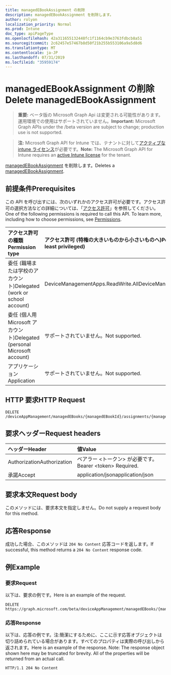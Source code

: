 ```yaml
---
title: managedEBookAssignment の削除
description: managedEBookAssignment を削除します。
author: rolyon
localization_priority: Normal
ms.prod: Intune
doc_type: apiPageType
ms.openlocfilehash: 42a311655132448fc1f1164cb9e3763fdbcb8a51
ms.sourcegitcommit: 2c62457e57467b8d50f21b255b553106a9a5d8d6
ms.translationtype: MT
ms.contentlocale: ja-JP
ms.lasthandoff: 07/31/2019
ms.locfileid: "35959174"
---
```

# <a name="delete-managedebookassignment"></a><span data-ttu-id="6f103-103">managedEBookAssignment の削除</span><span class="sxs-lookup"><span data-stu-id="6f103-103">Delete managedEBookAssignment</span></span>

> <span data-ttu-id="6f103-104">**重要:** ベータ版の Microsoft Graph Api は変更される可能性があります。運用環境での使用はサポートされていません。</span><span class="sxs-lookup"><span data-stu-id="6f103-104">**Important:** Microsoft Graph APIs under the /beta version are subject to change; production use is not supported.</span></span>

> <span data-ttu-id="6f103-105">**注:** Microsoft Graph API for Intune では、テナントに対して[アクティブな intune ライセンス](https://go.microsoft.com/fwlink/?linkid=839381)が必要です。</span><span class="sxs-lookup"><span data-stu-id="6f103-105">**Note:** The Microsoft Graph API for Intune requires an [active Intune license](https://go.microsoft.com/fwlink/?linkid=839381) for the tenant.</span></span>

<span data-ttu-id="6f103-106">[managedEBookAssignment](../resources/intune-books-managedebookassignment.md) を削除します。</span><span class="sxs-lookup"><span data-stu-id="6f103-106">Deletes a [managedEBookAssignment](../resources/intune-books-managedebookassignment.md).</span></span>

## <a name="prerequisites"></a><span data-ttu-id="6f103-107">前提条件</span><span class="sxs-lookup"><span data-stu-id="6f103-107">Prerequisites</span></span>
<span data-ttu-id="6f103-p101">この API を呼び出すには、次のいずれかのアクセス許可が必要です。アクセス許可の選択方法などの詳細については、「[アクセス許可](/graph/permissions-reference)」を参照してください。</span><span class="sxs-lookup"><span data-stu-id="6f103-p101">One of the following permissions is required to call this API. To learn more, including how to choose permissions, see [Permissions](/graph/permissions-reference).</span></span>

|<span data-ttu-id="6f103-110">アクセス許可の種類</span><span class="sxs-lookup"><span data-stu-id="6f103-110">Permission type</span></span>|<span data-ttu-id="6f103-111">アクセス許可 (特権の大きいものから小さいものへ)</span><span class="sxs-lookup"><span data-stu-id="6f103-111">Permissions (from most to least privileged)</span></span>|
|:---|:---|
|<span data-ttu-id="6f103-112">委任 (職場または学校のアカウント)</span><span class="sxs-lookup"><span data-stu-id="6f103-112">Delegated (work or school account)</span></span>|<span data-ttu-id="6f103-113">DeviceManagementApps.ReadWrite.All</span><span class="sxs-lookup"><span data-stu-id="6f103-113">DeviceManagementApps.ReadWrite.All</span></span>|
|<span data-ttu-id="6f103-114">委任 (個人用 Microsoft アカウント)</span><span class="sxs-lookup"><span data-stu-id="6f103-114">Delegated (personal Microsoft account)</span></span>|<span data-ttu-id="6f103-115">サポートされていません。</span><span class="sxs-lookup"><span data-stu-id="6f103-115">Not supported.</span></span>|
|<span data-ttu-id="6f103-116">アプリケーション</span><span class="sxs-lookup"><span data-stu-id="6f103-116">Application</span></span>|<span data-ttu-id="6f103-117">サポートされていません。</span><span class="sxs-lookup"><span data-stu-id="6f103-117">Not supported.</span></span>|

## <a name="http-request"></a><span data-ttu-id="6f103-118">HTTP 要求</span><span class="sxs-lookup"><span data-stu-id="6f103-118">HTTP Request</span></span>
<!-- {
  "blockType": "ignored"
}
-->
``` http
DELETE /deviceAppManagement/managedEBooks/{managedEBookId}/assignments/{managedEBookAssignmentId}
```

## <a name="request-headers"></a><span data-ttu-id="6f103-119">要求ヘッダー</span><span class="sxs-lookup"><span data-stu-id="6f103-119">Request headers</span></span>
|<span data-ttu-id="6f103-120">ヘッダー</span><span class="sxs-lookup"><span data-stu-id="6f103-120">Header</span></span>|<span data-ttu-id="6f103-121">値</span><span class="sxs-lookup"><span data-stu-id="6f103-121">Value</span></span>|
|:---|:---|
|<span data-ttu-id="6f103-122">Authorization</span><span class="sxs-lookup"><span data-stu-id="6f103-122">Authorization</span></span>|<span data-ttu-id="6f103-123">ベアラー &lt;トークン&gt; が必要です。</span><span class="sxs-lookup"><span data-stu-id="6f103-123">Bearer &lt;token&gt; Required.</span></span>|
|<span data-ttu-id="6f103-124">承諾</span><span class="sxs-lookup"><span data-stu-id="6f103-124">Accept</span></span>|<span data-ttu-id="6f103-125">application/json</span><span class="sxs-lookup"><span data-stu-id="6f103-125">application/json</span></span>|

## <a name="request-body"></a><span data-ttu-id="6f103-126">要求本文</span><span class="sxs-lookup"><span data-stu-id="6f103-126">Request body</span></span>
<span data-ttu-id="6f103-127">このメソッドには、要求本文を指定しません。</span><span class="sxs-lookup"><span data-stu-id="6f103-127">Do not supply a request body for this method.</span></span>

## <a name="response"></a><span data-ttu-id="6f103-128">応答</span><span class="sxs-lookup"><span data-stu-id="6f103-128">Response</span></span>
<span data-ttu-id="6f103-129">成功した場合、このメソッドは `204 No Content` 応答コードを返します。</span><span class="sxs-lookup"><span data-stu-id="6f103-129">If successful, this method returns a `204 No Content` response code.</span></span>

## <a name="example"></a><span data-ttu-id="6f103-130">例</span><span class="sxs-lookup"><span data-stu-id="6f103-130">Example</span></span>

### <a name="request"></a><span data-ttu-id="6f103-131">要求</span><span class="sxs-lookup"><span data-stu-id="6f103-131">Request</span></span>
<span data-ttu-id="6f103-132">以下は、要求の例です。</span><span class="sxs-lookup"><span data-stu-id="6f103-132">Here is an example of the request.</span></span>
``` http
DELETE https://graph.microsoft.com/beta/deviceAppManagement/managedEBooks/{managedEBookId}/assignments/{managedEBookAssignmentId}
```

### <a name="response"></a><span data-ttu-id="6f103-133">応答</span><span class="sxs-lookup"><span data-stu-id="6f103-133">Response</span></span>
<span data-ttu-id="6f103-p102">以下は、応答の例です。注:簡潔にするために、ここに示す応答オブジェクトは切り詰められている場合があります。すべてのプロパティは実際の呼び出しから返されます。</span><span class="sxs-lookup"><span data-stu-id="6f103-p102">Here is an example of the response. Note: The response object shown here may be truncated for brevity. All of the properties will be returned from an actual call.</span></span>
``` http
HTTP/1.1 204 No Content
```





